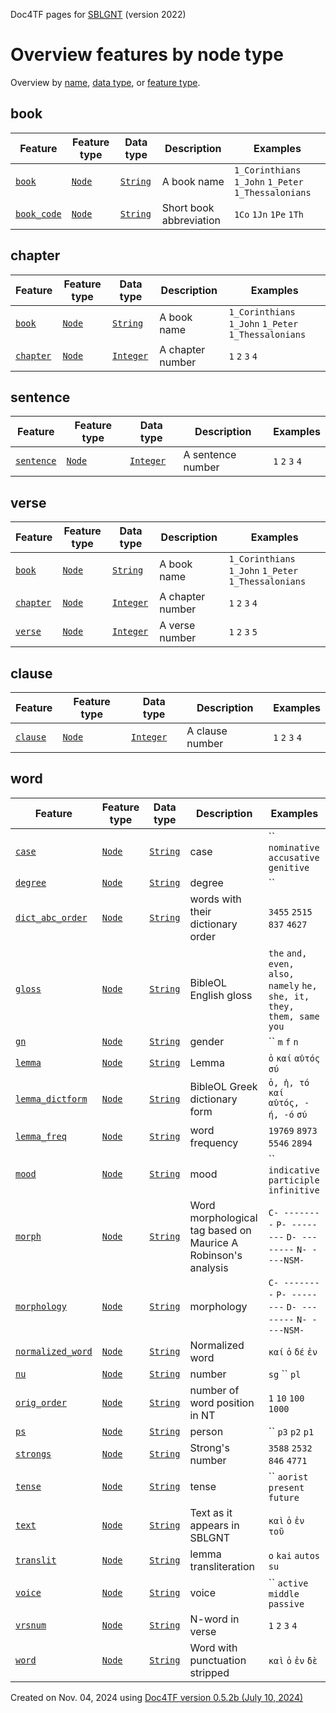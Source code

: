 Doc4TF pages for [SBLGNT](https://github.com/CenterBLC/SBLGNT/releases/download/v1.0.11/tf-2022.zip) (version 2022)
# Overview features by node type
Overview by [name](featuresbyname.md), [data type](featuresbydatatype.md), or [feature type](featuresbytype.md).
## book

Feature|Feature type|Data type|Description|Examples
---|---|---|---|---
[`book`](book.md#readme)|[`Node`](featuresbytype.md#Node)|[`String`](featuresbydatatype.md#String)|A book name|`1_Corinthians` `1_John` `1_Peter` `1_Thessalonians`
[`book_code`](book_code.md#readme)|[`Node`](featuresbytype.md#Node)|[`String`](featuresbydatatype.md#String)|Short book abbreviation|`1Co` `1Jn` `1Pe` `1Th`
## chapter

Feature|Feature type|Data type|Description|Examples
---|---|---|---|---
[`book`](book.md#readme)|[`Node`](featuresbytype.md#Node)|[`String`](featuresbydatatype.md#String)|A book name|`1_Corinthians` `1_John` `1_Peter` `1_Thessalonians`
[`chapter`](chapter.md#readme)|[`Node`](featuresbytype.md#Node)|[`Integer`](featuresbydatatype.md#Integer)|A chapter number|`1` `2` `3` `4`
## sentence

Feature|Feature type|Data type|Description|Examples
---|---|---|---|---
[`sentence`](sentence.md#readme)|[`Node`](featuresbytype.md#Node)|[`Integer`](featuresbydatatype.md#Integer)|A sentence number|`1` `2` `3` `4`
## verse

Feature|Feature type|Data type|Description|Examples
---|---|---|---|---
[`book`](book.md#readme)|[`Node`](featuresbytype.md#Node)|[`String`](featuresbydatatype.md#String)|A book name|`1_Corinthians` `1_John` `1_Peter` `1_Thessalonians`
[`chapter`](chapter.md#readme)|[`Node`](featuresbytype.md#Node)|[`Integer`](featuresbydatatype.md#Integer)|A chapter number|`1` `2` `3` `4`
[`verse`](verse.md#readme)|[`Node`](featuresbytype.md#Node)|[`Integer`](featuresbydatatype.md#Integer)|A verse number|`1` `2` `3` `5`
## clause

Feature|Feature type|Data type|Description|Examples
---|---|---|---|---
[`clause`](clause.md#readme)|[`Node`](featuresbytype.md#Node)|[`Integer`](featuresbydatatype.md#Integer)|A clause number|`1` `2` `3` `4`
## word

Feature|Feature type|Data type|Description|Examples
---|---|---|---|---
[`case`](case.md#readme)|[`Node`](featuresbytype.md#Node)|[`String`](featuresbydatatype.md#String)|case|`` `nominative` `accusative` `genitive`
[`degree`](degree.md#readme)|[`Node`](featuresbytype.md#Node)|[`String`](featuresbydatatype.md#String)|degree|``
[`dict_abc_order`](dict_abc_order.md#readme)|[`Node`](featuresbytype.md#Node)|[`String`](featuresbydatatype.md#String)|words with their dictionary order|`3455` `2515` `837` `4627`
[`gloss`](gloss.md#readme)|[`Node`](featuresbytype.md#Node)|[`String`](featuresbydatatype.md#String)|BibleOL English gloss|`the` `and, even, also, namely` `he, she, it, they, them, same` `you`
[`gn`](gn.md#readme)|[`Node`](featuresbytype.md#Node)|[`String`](featuresbydatatype.md#String)|gender|`` `m` `f` `n`
[`lemma`](lemma.md#readme)|[`Node`](featuresbytype.md#Node)|[`String`](featuresbydatatype.md#String)|Lemma|`ὁ` `καί` `αὐτός` `σύ`
[`lemma_dictform`](lemma_dictform.md#readme)|[`Node`](featuresbytype.md#Node)|[`String`](featuresbydatatype.md#String)|BibleOL Greek dictionary form|`ὁ, ἡ, τό` `καί` `αὐτός, -ή, -ό` `σύ`
[`lemma_freq`](lemma_freq.md#readme)|[`Node`](featuresbytype.md#Node)|[`String`](featuresbydatatype.md#String)|word frequency|`19769` `8973` `5546` `2894`
[`mood`](mood.md#readme)|[`Node`](featuresbytype.md#Node)|[`String`](featuresbydatatype.md#String)|mood|`` `indicative` `participle` `infinitive`
[`morph`](morph.md#readme)|[`Node`](featuresbytype.md#Node)|[`String`](featuresbydatatype.md#String)|Word morphological tag based on Maurice A Robinson's analysis|`C- --------` `P- --------` `D- --------` `N- ----NSM-`
[`morphology`](morphology.md#readme)|[`Node`](featuresbytype.md#Node)|[`String`](featuresbydatatype.md#String)|morphology|`C- --------` `P- --------` `D- --------` `N- ----NSM-`
[`normalized_word`](normalized_word.md#readme)|[`Node`](featuresbytype.md#Node)|[`String`](featuresbydatatype.md#String)|Normalized word|`καί` `ὁ` `δέ` `ἐν`
[`nu`](nu.md#readme)|[`Node`](featuresbytype.md#Node)|[`String`](featuresbydatatype.md#String)|number|`sg` `` `pl`
[`orig_order`](orig_order.md#readme)|[`Node`](featuresbytype.md#Node)|[`String`](featuresbydatatype.md#String)|number of word position in NT|`1` `10` `100` `1000`
[`ps`](ps.md#readme)|[`Node`](featuresbytype.md#Node)|[`String`](featuresbydatatype.md#String)|person|`` `p3` `p2` `p1`
[`strongs`](strongs.md#readme)|[`Node`](featuresbytype.md#Node)|[`String`](featuresbydatatype.md#String)|Strong's number|`3588` `2532` `846` `4771`
[`tense`](tense.md#readme)|[`Node`](featuresbytype.md#Node)|[`String`](featuresbydatatype.md#String)|tense|`` `aorist` `present` `future`
[`text`](text.md#readme)|[`Node`](featuresbytype.md#Node)|[`String`](featuresbydatatype.md#String)|Text as it appears in SBLGNT|`καὶ` `ὁ` `ἐν` `τοῦ`
[`translit`](translit.md#readme)|[`Node`](featuresbytype.md#Node)|[`String`](featuresbydatatype.md#String)|lemma transliteration|`o` `kai` `autos` `su`
[`voice`](voice.md#readme)|[`Node`](featuresbytype.md#Node)|[`String`](featuresbydatatype.md#String)|voice|`` `active` `middle` `passive`
[`vrsnum`](vrsnum.md#readme)|[`Node`](featuresbytype.md#Node)|[`String`](featuresbydatatype.md#String)|N-word in verse|`1` `2` `3` `4`
[`word`](word.md#readme)|[`Node`](featuresbytype.md#Node)|[`String`](featuresbydatatype.md#String)|Word with punctuation stripped|`καὶ` `ὁ` `ἐν` `δὲ`


Created on Nov. 04, 2024 using [Doc4TF version 0.5.2b (July 10, 2024)](https://github.com/tonyjurg/Doc4TF/blob/main/CreateFeatureDoc.ipynb)